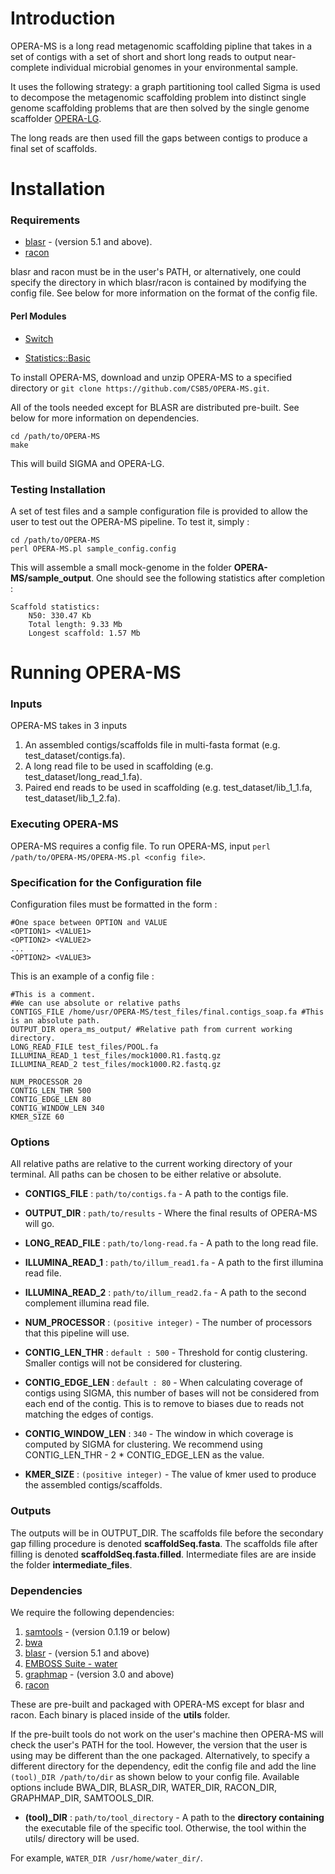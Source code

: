 # Introduction 
OPERA-MS is a long read metagenomic scaffolding pipline that takes in a set of contigs with a set of short and short long reads to output near-complete individual microbial genomes in your environmental sample. 

It uses the following strategy: a graph partitioning tool called Sigma is used to decompose the metagenomic scaffolding problem into distinct single genome scaffolding problems that are then solved by the single genome scaffolder [OPERA-LG](https://genomebiology.biomedcentral.com/articles/10.1186/s13059-016-0951-y).

The long reads are then used fill the gaps between contigs to produce a final set of scaffolds.

# Installation

### Requirements
- [blasr](https://github.com/PacificBiosciences/blasr) - (version 5.1 and above).
- [racon](https://github.com/isovic/racon) 

 blasr and racon must be in the user's PATH, or alternatively, one could specify the directory in which blasr/racon is contained by modifying the config file. See below for more information on the format of the config file.
 
 

#### Perl Modules
- [Switch](http://search.cpan.org/~chorny/Switch-2.17/Switch.pm)

- [Statistics::Basic](http://search.cpan.org/~jettero/Statistics-Basic-1.6611/lib/Statistics/Basic.pod)

To install OPERA-MS, download and unzip OPERA-MS to a specified directory or `git clone https://github.com/CSB5/OPERA-MS.git`.

All of the tools needed except for BLASR are distributed pre-built. See below for more information on dependencies.

~~~~
cd /path/to/OPERA-MS
make
~~~~

This will build SIGMA and OPERA-LG.

### Testing Installation

A set of test files and a sample configuration file is provided to allow the user to test out the OPERA-MS pipeline. To test it, simply : 
~~~~
cd /path/to/OPERA-MS
perl OPERA-MS.pl sample_config.config
~~~~
This will assemble a small mock-genome in the folder __OPERA-MS/sample_output__. One should see the following statistics after completion :

~~~~
Scaffold statistics:
	N50: 330.47 Kb
	Total length: 9.33 Mb
	Longest scaffold: 1.57 Mb
~~~~

# Running OPERA-MS

### Inputs
OPERA-MS takes in 3 inputs

1) An assembled contigs/scaffolds file in multi-fasta format (e.g. test_dataset/contigs.fa).
2) A long read file to be used in scaffolding (e.g. test_dataset/long_read_1.fa).
3) Paired end reads to be used in scaffolding (e.g. test_dataset/lib_1_1.fa, test_dataset/lib_1_2.fa).

### Executing OPERA-MS

OPERA-MS requires a config file. To run OPERA-MS, input `perl /path/to/OPERA-MS/OPERA-MS.pl <config file>`. 

### Specification for the Configuration file

Configuration files must be formatted in the form :

~~~~
#One space between OPTION and VALUE
<OPTION1> <VALUE1> 
<OPTION2> <VALUE2>
...
<OPTION2> <VALUE3>
~~~~

This is an example of a config file :

~~~~
#This is a comment. 
#We can use absolute or relative paths
CONTIGS_FILE /home/usr/OPERA-MS/test_files/final.contigs_soap.fa #This is an absolute path.
OUTPUT_DIR opera_ms_output/ #Relative path from current working directory.
LONG_READ_FILE test_files/POOL.fa
ILLUMINA_READ_1 test_files/mock1000.R1.fastq.gz
ILLUMINA_READ_2 test_files/mock1000.R2.fastq.gz

NUM_PROCESSOR 20
CONTIG_LEN_THR 500
CONTIG_EDGE_LEN 80
CONTIG_WINDOW_LEN 340
KMER_SIZE 60
~~~~

### Options 
All relative paths are relative to the current working directory of your terminal. All paths can be chosen to be either relative or absolute.

- **CONTIGS_FILE** : `path/to/contigs.fa` - A path to the contigs file.

- **OUTPUT_DIR** : `path/to/results` - Where the final results of OPERA-MS will go.

- **LONG_READ_FILE** : `path/to/long-read.fa` - A path to the long read file.

- **ILLUMINA_READ_1** : `path/to/illum_read1.fa` - A path to the first illumina read file.

- **ILLUMINA_READ_2** : `path/to/illum_read2.fa` - A path to the second complement illumina read file.

- **NUM_PROCESSOR** : `(positive integer)` - The number of processors that this pipeline will use.

- **CONTIG_LEN_THR** : `default : 500` - Threshold for contig clustering. Smaller contigs will not be considered for clustering.

- **CONTIG_EDGE_LEN** : `default : 80` - When calculating coverage of contigs using SIGMA, this number of bases will not be considered from each end of the contig. This is to remove to biases due to reads not matching the edges of contigs. 

- **CONTIG_WINDOW_LEN** : `340` - The window in which coverage is computed by SIGMA for clustering. We recommend using CONTIG_LEN_THR - 2 * CONTIG_EDGE_LEN as the value.

- **KMER_SIZE** : `(positive integer)` - The value of kmer used to produce the assembled contigs/scaffolds.


### Outputs

The outputs will be in OUTPUT_DIR. The scaffolds file before the secondary gap filling procedure is denoted __scaffoldSeq.fasta__. The scaffolds file after filling is denoted __scaffoldSeq.fasta.filled__. Intermediate files are are inside the folder __intermediate_files__. 

### Dependencies

We require the following dependencies:

1) [samtools](https://github.com/samtools/samtools) - (version 0.1.19 or below)
2) [bwa](https://github.com/lh3/bwa)
3) [blasr](https://github.com/PacificBiosciences/blasr) - (version 5.1 and above)
4) [EMBOSS Suite - water](http://emboss.sourceforge.net/)
5) [graphmap](https://github.com/isovic/graphmap) - (version 3.0 and above)
6) [racon](https://github.com/isovic/racon) 

These are pre-built and packaged with OPERA-MS except for blasr and racon. Each binary is placed inside of the __utils__ folder.

If the pre-built tools do not work on the user's machine then OPERA-MS will check the user's PATH for the tool. However, the version that the user is using may be different than the one packaged. Alternatively, to specify a different directory for the dependency, edit the config file and add the line `(tool)_DIR /path/to/dir` as shown below to your config file. Available options include BWA_DIR, BLASR_DIR, WATER_DIR, RACON_DIR, GRAPHMAP_DIR, SAMTOOLS_DIR.

- **(tool)_DIR** : `path/to/tool_directory` - A path to the __directory containing__ the executable file of the specific tool. Otherwise, the tool within the utils/ directory will be used. 

For example, `WATER_DIR /usr/home/water_dir/`. 
